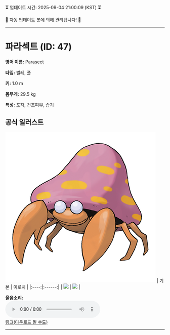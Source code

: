 
⏳ 업데이트 시간: 2025-09-04 21:00:09 (KST) ⏳

🤖 자동 업데이트 봇에 의해 관리됩니다! 🤖

---

# 파라섹트 (ID: 47)
**영어 이름:** Parasect

**타입:** 벌레, 풀

**키:** 1.0 m

**몸무게:** 29.5 kg

**특성:** 포자, 건조피부, 습기

## 공식 일러스트
![](https://raw.githubusercontent.com/PokeAPI/sprites/master/sprites/pokemon/other/official-artwork/47.png)
| 기본 | 이로치 |
|:----:|:------:|
| <img src="http://play.pokemonshowdown.com/sprites/ani/parasect.gif" width="200"> | <img src="http://play.pokemonshowdown.com/sprites/ani-shiny/parasect.gif" width="200"> |

**울음소리:**<br><audio controls src="https://raw.githubusercontent.com/PokeAPI/cries/main/cries/pokemon/latest/47.ogg"></audio><br> [링크(다운로드 될 수도)](https://raw.githubusercontent.com/PokeAPI/cries/main/cries/pokemon/latest/47.ogg)


---
